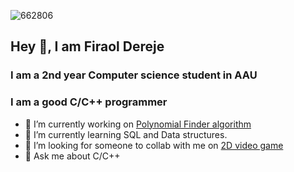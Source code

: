![662806](https://github.com/Wildude/Wildude/assets/122345410/390e1107-6ab7-4fc6-a643-ddca607276df)
## Hey 👋, I am Firaol Dereje
### I am a 2nd year Computer science student in AAU
### I am a good C/C++ programmer
- 🔭 I’m currently working on <a href = "https://github.com/Wildude/Polynomial-tracer">Polynomial Finder algorithm</a>
- 🌱 I’m currently learning SQL and Data structures.
- 👯 I’m looking for someone to collab with me on <a href = "https://github.com/Wildude/2D-video-game">2D video game</a>
- 💬 Ask me about C/C++
<!--
**Wildude/Wildude** is a ✨ _special_ ✨ repository because its `README.md` (this file) appears on your GitHub profile.

Here are some ideas to get you started:
- 👯 I’m looking to collaborate on ...
- 🤔 I’m looking for help with ...
- 💬 Ask me about ...
- 📫 How to reach me: ...
- 😄 Pronouns: ...
- ⚡ Fun fact: ...
-->

